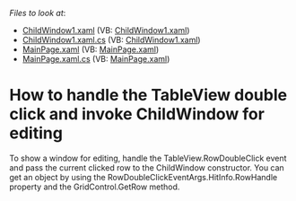 <!-- default file list -->
*Files to look at*:

* [ChildWindow1.xaml](./CS/SilverlightApplication27/ChildWindow1.xaml) (VB: [ChildWindow1.xaml](./VB/SilverlightApplication27/ChildWindow1.xaml))
* [ChildWindow1.xaml.cs](./CS/SilverlightApplication27/ChildWindow1.xaml.cs) (VB: [ChildWindow1.xaml](./VB/SilverlightApplication27/ChildWindow1.xaml))
* [MainPage.xaml](./CS/SilverlightApplication27/MainPage.xaml) (VB: [MainPage.xaml](./VB/SilverlightApplication27/MainPage.xaml))
* [MainPage.xaml.cs](./CS/SilverlightApplication27/MainPage.xaml.cs) (VB: [MainPage.xaml](./VB/SilverlightApplication27/MainPage.xaml))
<!-- default file list end -->
# How to handle the TableView double click and invoke ChildWindow for editing


<p>To show a window for editing, handle the TableView.RowDoubleClick event and pass the current clicked row to the ChildWindow constructor. You can get an object by using the RowDoubleClickEventArgs.HitInfo.RowHandle property and the GridControl.GetRow method.</p><br />


<br/>


